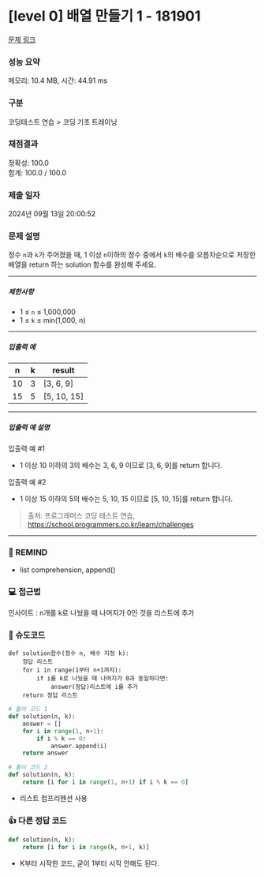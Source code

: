 # [level 0] 배열 만들기 1 - 181901 

[문제 링크](https://school.programmers.co.kr/learn/courses/30/lessons/181901) 

### 성능 요약

메모리: 10.4 MB, 시간: 44.91 ms

### 구분

코딩테스트 연습 > 코딩 기초 트레이닝

### 채점결과

정확성: 100.0<br/>합계: 100.0 / 100.0

### 제출 일자

2024년 09월 13일 20:00:52

### 문제 설명

<p>정수 <code>n</code>과 <code>k</code>가 주어졌을 때, 1 이상 <code>n</code>이하의 정수 중에서 <code>k</code>의 배수를 오름차순으로 저장한 배열을 return 하는 solution 함수를 완성해 주세요.</p>

<hr>

<h5>제한사항</h5>

<ul>
<li>1 ≤ <code>n</code> ≤ 1,000,000</li>
<li>1 ≤ <code>k</code> ≤ min(1,000, n)</li>
</ul>

<hr>

<h5>입출력 예</h5>
<table class="table">
        <thead><tr>
<th>n</th>
<th>k</th>
<th>result</th>
</tr>
</thead>
        <tbody><tr>
<td>10</td>
<td>3</td>
<td>[3, 6, 9]</td>
</tr>
<tr>
<td>15</td>
<td>5</td>
<td>[5, 10, 15]</td>
</tr>
</tbody>
      </table>
<hr>

<h5>입출력 예 설명</h5>

<p>입출력 예 #1</p>

<ul>
<li>1 이상 10 이하의 3의 배수는 3, 6, 9 이므로 [3, 6, 9]를 return 합니다.</li>
</ul>

<p>입출력 예 #2</p>

<ul>
<li>1 이상 15 이하의 5의 배수는 5, 10, 15 이므로 [5, 10, 15]를 return 합니다.</li>
</ul>


> 출처: 프로그래머스 코딩 테스트 연습, https://school.programmers.co.kr/learn/challenges
---
### 🤔 REMIND
- list comprehension, append()

### 💻 접근법
인사이트 : n개를 k로 나눴을 때 나머지가 0인 것을 리스트에 추가

### 📝 슈도코드
```
def solution함수(정수 n, 배수 지정 k):
    정답 리스트
    for i in range(1부터 n+1까지):
        if i를 k로 나눴을 때 나머지가 0과 동일하다면:
            answer(정답)리스트에 i를 추가
    return 정답 리스트
```
```python
# 풀이 코드 1
def solution(n, k):
    answer = []
    for i in range(1, n+1):
        if i % k == 0:
            answer.append(i)
    return answer
```
```python
# 풀이 코드 2 
def solution(n, k):
    return [i for i in range(1, n+1) if i % k == 0]
```
- 리스트 컴프리헨션 사용
### 👍 다른 정답 코드
```python
def solution(n, k):
    return [i for i in range(k, n+1, k)]
```
- K부터 시작한 코드, 굳이 1부터 시작 안해도 된다.
    
